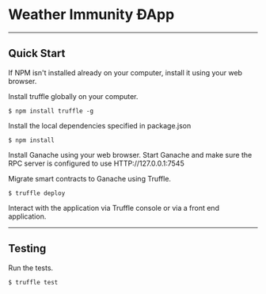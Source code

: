 Weather Immunity ÐApp
============================
-------------------------
Quick Start
-------------------------

If NPM isn't installed already on your computer, install it using your web browser.

Install truffle globally on your computer.

    $ npm install truffle -g

Install the local dependencies specified in package.json

    $ npm install

Install Ganache using your web browser. Start Ganache and make sure the RPC server is configured to use HTTP://127.0.0.1:7545

Migrate smart contracts to Ganache using Truffle.

    $ truffle deploy

Interact with the application via Truffle console or via a front end application.

-----------------------
Testing
-----------------------

Run the tests.

    $ truffle test

